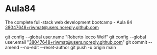 # Aula84
The complete full-stack web development bootcamp - Aula 84
38047648+riwmat@users.noreply.github.com

git config --global user.name "Roberto Iecco Wolf"
git config --global user.email "38047648+riwmat@users.noreply.github.com"
git commit --amend --no-edit --reset-author
git push -u origin main

